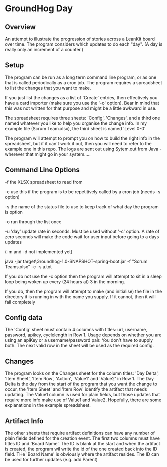 GroundHog Day
=============

## Overview
An attempt to illustrate the progression of stories across a LeanKit board over time. The program considers which updates to do each "day". (A day is really only an increment of a counter.)

## Setup

The program can be run as a long term command line program, or as one that is called periodically as a cron job. The program requires a spreadsheet to list the changes that you want to make.

If you just list the changes as a list of 'Create' entries, then effectively you have a card importer (make sure you use the '-o' option). Bear in mind that this was not written for that purpose and might be a little awkward in use.

The spreadsheet requires three sheets: 'Config', 'Changes', and a third one named whatever you like to help you organise the change info. In my example file (Scrum Team.xlsx), the third sheet is named 'Level 0-0'

The program will attempt to prompt you on how to build the right info in the spreadsheet, but if it can't work it out, then you will need to refer to the example one in this repo. The logs are sent out using Sytem.out from Java - wherever that might go in your system.....

## Command Line Options

-f      the XLSX spreadsheet to read from

-c      use this if the program is to be repetitively called by a cron job (needs -s option)

-s      the name of the status file to use to keep track of what day the program is option

-o      run through the list once

-u      'day' update rate in seconds. Must be used without '-c' option. A rate of zero seconds will make the code wait for user input before going to a days updates

(-m and -d not implemented yet)

java -jar target\Groundhog-1.0-SNAPSHOT-spring-boot.jar -f "Scrum Teams.xlsx" -c -s a.txt

If you do not use the -c option then the program will attempt to sit in a sleep loop being woken up every (24 hours at) 3 in the morning.

If you do, then the program will attempt to make (and initialise) the file in the directory it is running in with the name you supply. If it cannot, then it will fail completely

## Config data

The 'Config' sheet must contain  4 columns with titles: url, username, password, apikey, cyclelength in Row 1. Usage depends on whether you are using an apiKey or a username/password pair. You don't have to supply both. The next valid row in the sheet will be used as the required config.

## Changes

The program looks on the Changes sheet for the column titles: 'Day Delta', 'Item Sheet', 'Item Row', 'Action', 'Value1' and 'Value2' in Row 1.
The Day Delta is the day from the start of the program that you want the change to occur, the 'Item Sheet' and 'Item Row' identify the artifact that needs updating. The Value1 column is used for plain fields, but those updates that require more info make use of Value1 and Value2. Hopefully, there are some explanations in the example spreadsheet.

## Artifact Info

The other sheets that require artifact definitions can have any number of plain fields defined for the creation event. The first two columns must have titles ID and 'Board Name'. The ID is blank at the start and when the artifact is created, the program wil write the id of the one created back into the ID field. THe 'Board Name' is obviously where the artifact resides. The ID can be used for further updates (e.g. add Parent)
